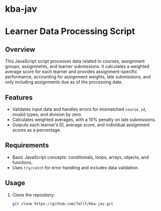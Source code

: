 # kba-jav

# Learner Data Processing Script

## Overview

This JavaScript script processes data related to courses, assignment groups, assignments, and learner submissions. It calculates a weighted average score for each learner and provides assignment-specific performance, accounting for assignment weights, late submissions, and only including assignments due as of the processing date.

## Features

- Validates input data and handles errors for mismatched `course_id`, invalid types, and division by zero.
- Calculates weighted averages, with a 10% penalty on late submissions.
- Outputs each learner’s ID, average score, and individual assignment scores as a percentage.

## Requirements

- Basic JavaScript concepts: conditionals, loops, arrays, objects, and functions.
- Uses `try/catch` for error handling and includes data validation.

## Usage

1. Clone the repository:
   ```bash
   git clone https://github.com/fallf/kba-jav.git
   ```
